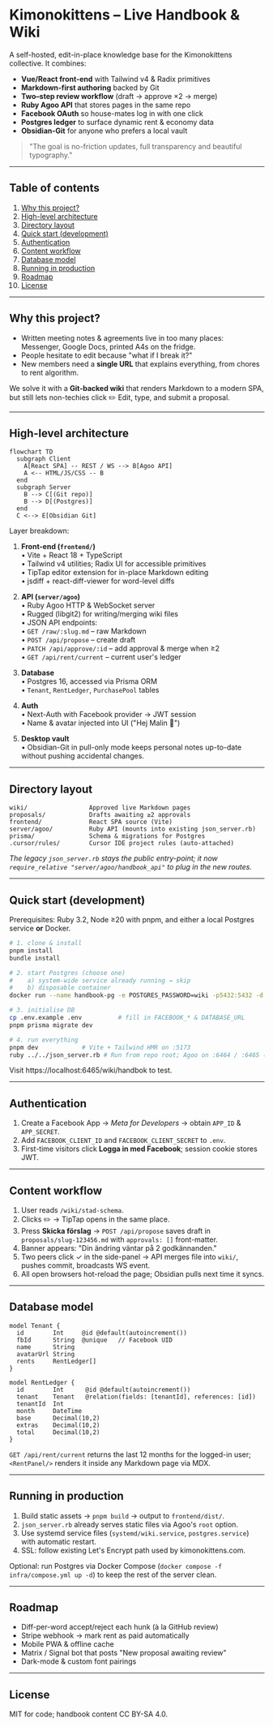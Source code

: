 # Kimonokittens – Live Handbook & Wiki

A self-hosted, edit-in-place knowledge base for the Kimonokittens collective.
It combines:

* **Vue/React front-end** with Tailwind v4 & Radix primitives
* **Markdown-first authoring** backed by Git
* **Two–step review workflow** (draft → approve ×2 → merge)
* **Ruby Agoo API** that stores pages in the same repo
* **Facebook OAuth** so house-mates log in with one click
* **Postgres ledger** to surface dynamic rent & economy data
* **Obsidian-Git** for anyone who prefers a local vault

> "The goal is no-friction updates, full transparency and beautiful typography."

---

## Table of contents
1. [Why this project?](#why-this-project)
2. [High-level architecture](#high-level-architecture)
3. [Directory layout](#directory-layout)
4. [Quick start (development)](#quick-start-development)
5. [Authentication](#authentication)
6. [Content workflow](#content-workflow)
7. [Database model](#database-model)
8. [Running in production](#running-in-production)
9. [Roadmap](#roadmap)
10. [License](#license)

---

## Why this project?
* Written meeting notes & agreements live in too many places: Messenger, Google Docs, printed A4s on the fridge.
* People hesitate to edit because "what if I break it?"
* New members need a **single URL** that explains everything, from chores to rent algorithm.

We solve it with a **Git-backed wiki** that renders Markdown to a modern SPA, but still lets non-techies click ✏️ Edit, type, and submit a proposal.

---

## High-level architecture
```mermaid
flowchart TD
  subgraph Client
    A[React SPA] -- REST / WS --> B[Agoo API]
    A <-- HTML/JS/CSS -- B
  end
  subgraph Server
    B --> C[(Git repo)]
    B --> D[(Postgres)]
  end
  C <--> E[Obsidian Git]
```

Layer breakdown:

1. **Front-end (`frontend/`)**  
   • Vite + React 18 + TypeScript  
   • Tailwind v4 utilities; Radix UI for accessible primitives  
   • TipTap editor extension for in-place Markdown editing  
   • jsdiff + react-diff-viewer for word-level diffs  

2. **API (`server/agoo`)**  
   • Ruby Agoo HTTP & WebSocket server  
   • Rugged (libgit2) for writing/merging wiki files  
   • JSON API endpoints:  
     • `GET /raw/:slug.md` – raw Markdown  
     • `POST /api/propose` – create draft  
     • `PATCH /api/approve/:id` – add approval & merge when ≥2  
     • `GET /api/rent/current` – current user's ledger  

3. **Database**  
   • Postgres 16, accessed via Prisma ORM  
   • `Tenant`, `RentLedger`, `PurchasePool` tables  

4. **Auth**  
   • Next-Auth with Facebook provider → JWT session  
   • Name & avatar injected into UI ("Hej Malin 👋")  

5. **Desktop vault**  
   • Obsidian-Git in pull-only mode keeps personal notes up-to-date without pushing accidental changes.

---

## Directory layout
```
wiki/                 Approved live Markdown pages
proposals/            Drafts awaiting ≥2 approvals
frontend/             React SPA source (Vite)
server/agoo/          Ruby API (mounts into existing json_server.rb)
prisma/               Schema & migrations for Postgres
.cursor/rules/        Cursor IDE project rules (auto-attached)
```

*The legacy `json_server.rb` stays the public entry-point; it now `require_relative "server/agoo/handbook_api"` to plug in the new routes.*

---

## Quick start (development)
Prerequisites: Ruby 3.2, Node ≥20 with pnpm, and either a local Postgres service **or** Docker.

```bash
# 1. clone & install
pnpm install
bundle install

# 2. start Postgres (choose one)
#    a) system-wide service already running → skip
#    b) disposable container
docker run --name handbook-pg -e POSTGRES_PASSWORD=wiki -p5432:5432 -d postgres:16

# 3. initialise DB
cp .env.example .env          # fill in FACEBOOK_* & DATABASE_URL
pnpm prisma migrate dev

# 4. run everything
pnpm dev            # Vite + Tailwind HMR on :5173
ruby ../../json_server.rb # Run from repo root; Agoo on :6464 / :6465 (SSL)
```
Visit https://localhost:6465/wiki/handbok to test.

---

## Authentication
1. Create a Facebook App → *Meta for Developers* → obtain `APP_ID` & `APP_SECRET`.
2. Add `FACEBOOK_CLIENT_ID` and `FACEBOOK_CLIENT_SECRET` to `.env`.
3. First-time visitors click **Logga in med Facebook**; session cookie stores JWT.

---

## Content workflow
1. User reads `/wiki/stad-schema`.
2. Clicks ✏️ → TipTap opens in the same place.
3. Press **Skicka förslag** → `POST /api/propose` saves draft in `proposals/slug-123456.md` with `approvals: []` front-matter.
4. Banner appears: "Din ändring väntar på 2 godkännanden."
5. Two peers click ✓ in the side-panel → API merges file into `wiki/`, pushes commit, broadcasts WS event.
6. All open browsers hot-reload the page; Obsidian pulls next time it syncs.

---

## Database model
```prisma
model Tenant {
  id        Int     @id @default(autoincrement())
  fbId      String  @unique   // Facebook UID
  name      String
  avatarUrl String
  rents     RentLedger[]
}

model RentLedger {
  id        Int      @id @default(autoincrement())
  tenant    Tenant   @relation(fields: [tenantId], references: [id])
  tenantId  Int
  month     DateTime
  base      Decimal(10,2)
  extras    Decimal(10,2)
  total     Decimal(10,2)
}
```
`GET /api/rent/current` returns the last 12 months for the logged-in user; `<RentPanel/>` renders it inside any Markdown page via MDX.

---

## Running in production
1. Build static assets → `pnpm build` → output to `frontend/dist/`.
2. `json_server.rb` already serves static files via Agoo's `root` option.
3. Use systemd service files (`systemd/wiki.service`, `postgres.service`) with automatic restart.
4. SSL: follow existing Let's Encrypt path used by kimonokittens.com.

Optional: run Postgres via Docker Compose (`docker compose -f infra/compose.yml up -d`) to keep the rest of the server clean.

---

## Roadmap
* Diff-per-word accept/reject each hunk (à la GitHub review)
* Stripe webhook → mark rent as paid automatically
* Mobile PWA & offline cache
* Matrix / Signal bot that posts "New proposal awaiting review"
* Dark-mode & custom font pairings

---

## License
MIT for code; handbook content CC BY-SA 4.0. 